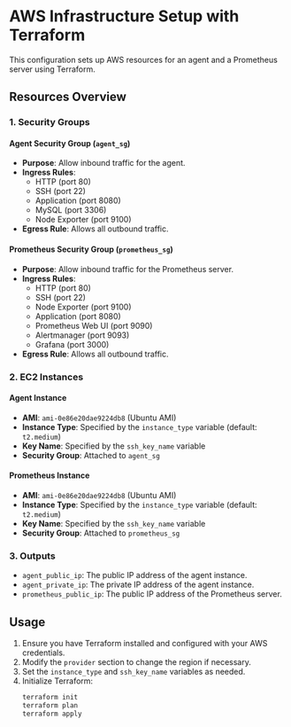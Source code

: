 # AWS Infrastructure Setup with Terraform

This configuration sets up AWS resources for an agent and a Prometheus server using Terraform.

## Resources Overview

### 1. Security Groups

#### Agent Security Group (`agent_sg`)
- **Purpose**: Allow inbound traffic for the agent.
- **Ingress Rules**:
  - HTTP (port 80)
  - SSH (port 22)
  - Application (port 8080)
  - MySQL (port 3306)
  - Node Exporter (port 9100)
- **Egress Rule**: Allows all outbound traffic.

#### Prometheus Security Group (`prometheus_sg`)
- **Purpose**: Allow inbound traffic for the Prometheus server.
- **Ingress Rules**:
  - HTTP (port 80)
  - SSH (port 22)
  - Node Exporter (port 9100)
  - Application (port 8080)
  - Prometheus Web UI (port 9090)
  - Alertmanager (port 9093)
  - Grafana (port 3000)
- **Egress Rule**: Allows all outbound traffic.

### 2. EC2 Instances

#### Agent Instance
- **AMI**: `ami-0e86e20dae9224db8` (Ubuntu AMI)
- **Instance Type**: Specified by the `instance_type` variable (default: `t2.medium`)
- **Key Name**: Specified by the `ssh_key_name` variable
- **Security Group**: Attached to `agent_sg`

#### Prometheus Instance
- **AMI**: `ami-0e86e20dae9224db8` (Ubuntu AMI)
- **Instance Type**: Specified by the `instance_type` variable (default: `t2.medium`)
- **Key Name**: Specified by the `ssh_key_name` variable
- **Security Group**: Attached to `prometheus_sg`

### 3. Outputs
- `agent_public_ip`: The public IP address of the agent instance.
- `agent_private_ip`: The private IP address of the agent instance.
- `prometheus_public_ip`: The public IP address of the Prometheus server.

## Usage

1. Ensure you have Terraform installed and configured with your AWS credentials.
2. Modify the `provider` section to change the region if necessary.
3. Set the `instance_type` and `ssh_key_name` variables as needed.
4. Initialize Terraform:
   ```bash
   terraform init
   terraform plan
   terraform apply

